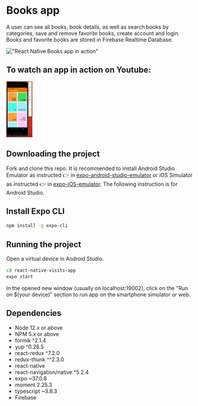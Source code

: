 # Books app
A user can see all books, book details, as well as search books by categories, save and remove favorite books, create account and login. Books and favorite books are stored in Firebase Realtime Database.

!["React Native Books app in action"](/assets/images/rn-books-app.gif)

## To watch an app in action on Youtube: 
<a href="https://youtu.be/fszDfNo1C7s"><img src="./assets/images/rn-books-app-categories.png" width="70" height="150"></a>

## Downloading the project

Fork and clone this repo. It is recommended to install Android Studio Emulator as instructed 👉 in [expo-android-studio-emulator](https://docs.expo.io/workflow/android-studio-emulator/) or iOS Simulator as instructed 👉 in [expo-iOS-emulator](https://docs.expo.io/workflow/ios-simulator/). The following instruction is for Android Studio. 

## Install Expo CLI

```sh
npm install -g expo-cli
```

## Running the project

Open a virtual device in Android Studio.

```sh
cd react-native-visits-app
expo start
```

In the opened new window (usually on localhost:19002), click on the "Run on $(your device)" section to run app on the smartphone simulator or web.

## Dependencies

- Node 12.x or above
- NPM 5.x or above
- formik ^2.1.4
- yup ^0.28.5
- react-redux ^7.2.0
- redux-thunk ^^2.3.0
- react-native
- react-navigation/native ^5.2.4
- expo ~37.0.8
- moment 2.25.3
- typescript ~3.8.3
- Firebase 
